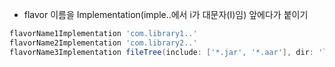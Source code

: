 * flavor 이름을 Implementation(imple..에서 i가 대문자(I)임) 앞에다가 붙이기 
```gradle
flavorName1Implementation 'com.library1..'
flavorName2Implementation 'com.library2..'
flavorName3Implementation fileTree(include: ['*.jar', '*.aar'], dir: 'libs/libraryfile')
